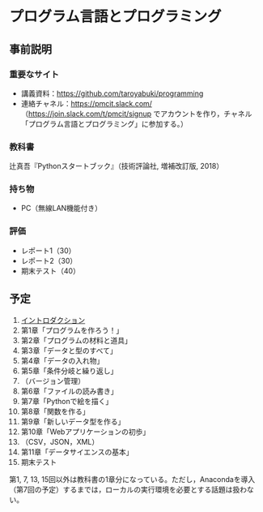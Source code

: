 # プログラム言語とプログラミング

## 事前説明

### 重要なサイト

* 講義資料：https://github.com/taroyabuki/programming
* 連絡チャネル：https://pmcit.slack.com/ （https://join.slack.com/t/pmcit/signup でアカウントを作り，チャネル「プログラム言語とプログラミング」に参加する。）

### 教科書

辻真吾『Pythonスタートブック』（技術評論社, 増補改訂版, 2018）

### 持ち物

* PC（無線LAN機能付き）

### 評価

* レポート1（30）
* レポート2（30）
* 期末テスト（40）

## 予定

1. [イントロダクション](00_introduction.md)
1. 第1章「プログラムを作ろう！」
1. 第2章「プログラムの材料と道具」
1. 第3章「データと型のすべて」
1. 第4章「データの入れ物」
1. 第5章「条件分岐と繰り返し」
1. （バージョン管理）
1. 第6章「ファイルの読み書き」
1. 第7章「Pythonで絵を描く」
1. 第8章「関数を作る」
1. 第9章「新しいデータ型を作る」
1. 第10章「Webアプリケーションの初歩」
1. （CSV，JSON，XML）
1. 第11章「データサイエンスの基本」
1. 期末テスト

第1, 7, 13, 15回以外は教科書の1章分になっている。ただし，Anacondaを導入（第7回の予定）するまでは，ローカルの実行環境を必要とする話題は扱わない。